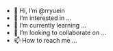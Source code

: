 - 👋 Hi, I’m @rryuein
- 👀 I’m interested in ...
- 🌱 I’m currently learning ...
- 💞️ I’m looking to collaborate on ...
- 📫 How to reach me ...

<!---
rryuein/rryuein is a ✨ special ✨ repository because its `README.md` (this file) appears on your GitHub profile.
You can click the Preview link to take a look at your changes.
--->
